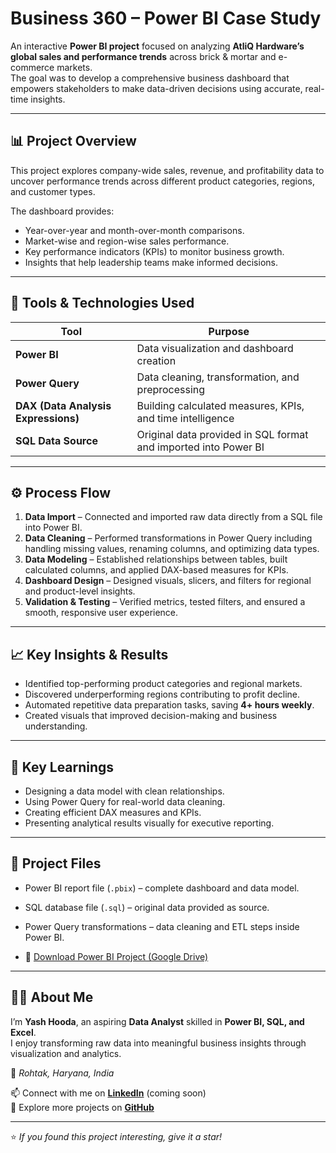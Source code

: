 # Business 360 – Power BI Case Study  

An interactive **Power BI project** focused on analyzing **AtliQ Hardware’s global sales and performance trends** across brick & mortar and e-commerce markets.  
The goal was to develop a comprehensive business dashboard that empowers stakeholders to make data-driven decisions using accurate, real-time insights.

---

## 📊 Project Overview  
This project explores company-wide sales, revenue, and profitability data to uncover performance trends across different product categories, regions, and customer types.  

The dashboard provides:
- Year-over-year and month-over-month comparisons.  
- Market-wise and region-wise sales performance.  
- Key performance indicators (KPIs) to monitor business growth.  
- Insights that help leadership teams make informed decisions.  

---

## 🧩 Tools & Technologies Used  
| Tool | Purpose |
|------|----------|
| **Power BI** | Data visualization and dashboard creation |
| **Power Query** | Data cleaning, transformation, and preprocessing |
| **DAX (Data Analysis Expressions)** | Building calculated measures, KPIs, and time intelligence |
| **SQL Data Source** | Original data provided in SQL format and imported into Power BI |

---

## ⚙️ Process Flow  
1. **Data Import** – Connected and imported raw data directly from a SQL file into Power BI.  
2. **Data Cleaning** – Performed transformations in Power Query including handling missing values, renaming columns, and optimizing data types.  
3. **Data Modeling** – Established relationships between tables, built calculated columns, and applied DAX-based measures for KPIs.  
4. **Dashboard Design** – Designed visuals, slicers, and filters for regional and product-level insights.  
5. **Validation & Testing** – Verified metrics, tested filters, and ensured a smooth, responsive user experience.  

---

## 📈 Key Insights & Results  
- Identified top-performing product categories and regional markets.  
- Discovered underperforming regions contributing to profit decline.  
- Automated repetitive data preparation tasks, saving **4+ hours weekly**.  
- Created visuals that improved decision-making and business understanding.  

---

## 🧠 Key Learnings  
- Designing a data model with clean relationships.  
- Using Power Query for real-world data cleaning.  
- Creating efficient DAX measures and KPIs.  
- Presenting analytical results visually for executive reporting.  

---

## 📎 Project Files  
- Power BI report file (`.pbix`) – complete dashboard and data model.  
- SQL database file (`.sql`) – original data provided as source.  
- Power Query transformations – data cleaning and ETL steps inside Power BI.

- 🔗 [Download Power BI Project (Google Drive)]([(https://drive.google.com/file/d/1GYlwJxiEfM2DaFqO9cdjtdxP3EQYYzD4/view?usp=sharing))


---

## 👨‍💻 About Me  
I’m **Yash Hooda**, an aspiring **Data Analyst** skilled in **Power BI, SQL, and Excel**.  
I enjoy transforming raw data into meaningful business insights through visualization and analytics.  

📍 *Rohtak, Haryana, India*  

📫 Connect with me on **[LinkedIn](https://www.linkedin.com/)** (coming soon)  
📂 Explore more projects on **[GitHub](https://github.com/11Yash1)**  

---
⭐ *If you found this project interesting, give it a star!*
